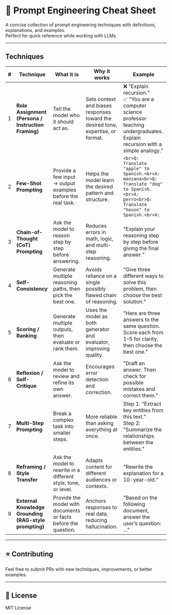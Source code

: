 # 📘 Prompt Engineering Cheat Sheet

A concise collection of prompt engineering techniques with definitions, explanations, and examples.  
Perfect for quick reference while working with LLMs.

---

## Techniques

| # | Technique | What it is | Why it works | Example |
|---|-----------|------------|--------------|---------|
| 1 | **Role Assignment (Persona / Instruction Framing)** | Tell the model who it should act as. | Sets context and biases responses toward the desired tone, expertise, or format. | ❌ "Explain recursion."<br>✅ "You are a computer science professor teaching undergraduates. Explain recursion with a simple analogy." |
| 2 | **Few-Shot Prompting** | Provide a few input → output examples before the real task. | Helps the model learn the desired pattern and structure. | ```<br>Q: Translate "apple" to Spanish.<br>A: manzana<br>Q: Translate "dog" to Spanish.<br>A: perro<br>Q: Translate "house" to Spanish.<br>A:``` |
| 3 | **Chain-of-Thought (CoT) Prompting** | Ask the model to reason step by step before answering. | Reduces errors in math, logic, and multi-step reasoning. | "Explain your reasoning step by step before giving the final answer." |
| 4 | **Self-Consistency** | Generate multiple reasoning paths, then pick the best one. | Avoids reliance on a single possibly flawed chain of reasoning. | "Give three different ways to solve this problem, then choose the best solution." |
| 5 | **Scoring / Ranking** | Generate multiple outputs, then evaluate or rank them. | Uses the model as both generator and evaluator, improving quality. | "Here are three answers to the same question. Score each from 1–5 for clarity, then choose the best one." |
| 6 | **Reflexion / Self-Critique** | Ask the model to review and refine its own answer. | Encourages error detection and correction. | "Draft an answer. Then check for possible mistakes and correct them." |
| 7 | **Multi-Step Prompting** | Break a complex task into smaller steps. | More reliable than asking everything at once. | Step 1: "Extract key entities from this text."<br>Step 2: "Summarize the relationships between the entities." |
| 8 | **Reframing / Style Transfer** | Ask the model to rewrite in a different style, tone, or level. | Adapts content for different audiences or contexts. | "Rewrite the explanation for a 10-year-old." |
| 9 | **External Knowledge Grounding (RAG-style prompting)** | Provide the model with documents or facts before the question. | Anchors responses to real data, reducing hallucination. | "Based on the following document, answer the user’s question: …" |

---

## ⭐ Contributing
Feel free to submit PRs with new techniques, improvements, or better examples.

---

## 📜 License
MIT License

